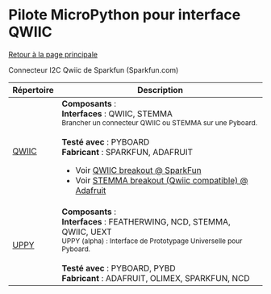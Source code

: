# Pilote MicroPython pour interface QWIIC
[Retour à la page principale](../../readme.md)

Connecteur I2C Qwiic de Sparkfun (Sparkfun.com)

<table>
<thead>
  <th>Répertoire</th><th>Description</th>
</thead>
<tbody>
  <tr><td><a href="../../../../tree/master/QWIIC">QWIIC</a></td>
      <td><strong>Composants</strong> : <br />
      <strong>Interfaces</strong> : QWIIC, STEMMA<br />
<small>Brancher un connecteur QWIIC ou STEMMA sur une Pyboard.</small><br/><br />
      <strong>Testé avec</strong> : PYBOARD<br />
      <strong>Fabricant</strong> : SPARKFUN, ADAFRUIT<br />
<ul>
<li>Voir <a href="https://www.sparkfun.com/qwiic">QWIIC breakout @ SparkFun</a></li>
<li>Voir <a href="https://www.adafruit.com/category/1005">STEMMA breakout (Qwiic compatible) @ Adafruit</a></li>
</ul>
      </td>
  </tr>
  <tr><td><a href="../../../../tree/master/UPPY">UPPY</a></td>
      <td><strong>Composants</strong> : <br />
      <strong>Interfaces</strong> : FEATHERWING, NCD, STEMMA, QWIIC, UEXT<br />
<small>UPPY (alpha) : Interface de Prototypage Universelle pour Pyboard.</small><br/><br />
      <strong>Testé avec</strong> : PYBOARD, PYBD<br />
      <strong>Fabricant</strong> : ADAFRUIT, OLIMEX, SPARKFUN, NCD<br />
      </td>
  </tr>
</tbody>
</table>
